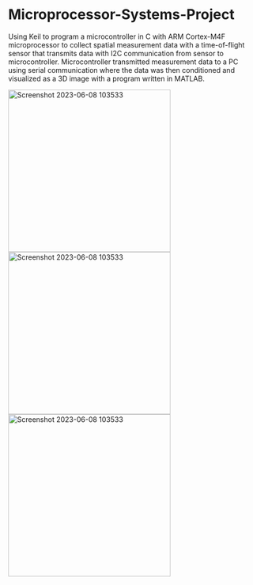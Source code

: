 # Microprocessor-Systems-Project
Using Keil to program a microcontroller in C with ARM Cortex-M4F microprocessor to collect spatial measurement data with a time-of-flight sensor that transmits data with I2C communication from sensor to microcontroller. Microcontroller transmitted measurement data to a PC using serial communication where the data was then conditioned and visualized as a 3D image with a program written in MATLAB.

<img width="328" alt="Screenshot 2023-06-08 103533" src="https://github.com/ninad4290/Microprocessor-Systems-Project/assets/112971644/1d45f68a-f92a-46f3-9a6c-144ce88fbd90">

<img width="328" alt="Screenshot 2023-06-08 103533" src="https://github.com/ninad4290/Microprocessor-Systems-Project/assets/112971644/17cedb80-97a2-4ebb-b1ef-fcc7eb967206">

<img width="328" alt="Screenshot 2023-06-08 103533" src="https://github.com/ninad4290/Microprocessor-Systems-Project/assets/112971644/b3dbc9e4-429b-45ad-96d5-4869e4849a00">
